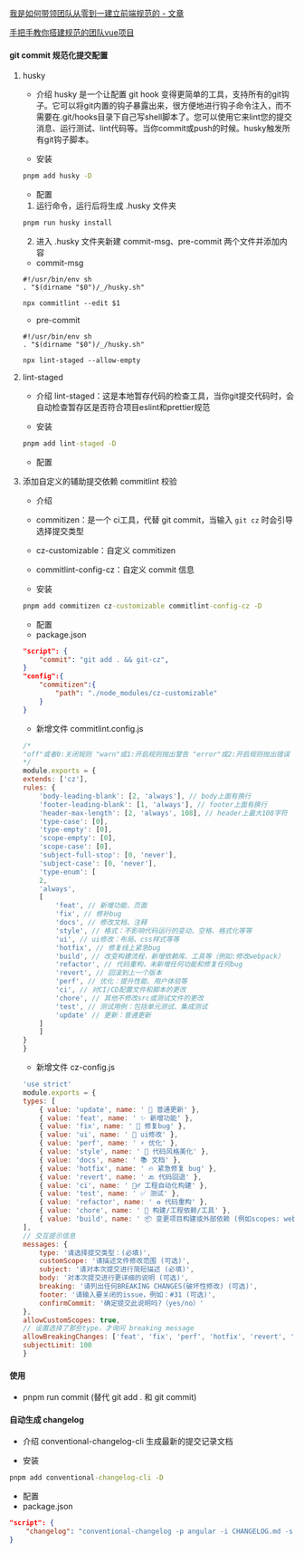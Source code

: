 <!--
 * @Date: 2022-09-25
 * @Author: 马晓川 724503670@qq.com
 * @LastEditors: 马晓川 724503670@qq.com
 * @LastEditTime: 2022-09-27
 * @Description: 
-->
<!--
 * @Date: 2022-08-27
 * @Author: 马晓川 724503670@qq.com
 * @LastEditors: 马晓川 724503670@qq.com
 * @LastEditTime: 2022-09-26
 * @Description: 
-->
[我是如何带领团队从零到一建立前端规范的 - 文章](https://juejin.cn/post/7085257325165936648)

[手把手教你搭建规范的团队vue项目](https://juejin.cn/post/7140443283209060383)

#### git commit 规范化提交配置
1. husky
    * 介绍
    husky 是一个让配置 git hook 变得更简单的工具，支持所有的git钩子。它可以将git内置的钩子暴露出来，很方便地进行钩子命令注入，而不需要在.git/hooks目录下自己写shell脚本了。您可以使用它来lint您的提交消息、运行测试、lint代码等。当你commit或push的时候。husky触发所有git钩子脚本。

    * 安装
    ```cmd
    pnpm add husky -D
    ```

    * 配置
    1. 运行命令，运行后将生成 .husky 文件夹
    ```cmd
    pnpm run husky install
    ```

    2. 进入 .husky 文件夹新建 commit-msg、pre-commit 两个文件并添加内容
    * commit-msg
    ```shell
    #!/usr/bin/env sh
    . "$(dirname "$0")/_/husky.sh"

    npx commitlint --edit $1
    ```
    * pre-commit
    ```shell
    #!/usr/bin/env sh
    . "$(dirname "$0")/_/husky.sh"

    npx lint-staged --allow-empty
    ```

2. lint-staged
    * 介绍
    lint-staged：这是本地暂存代码的检查工具，当你git提交代码时，会自动检查暂存区是否符合项目eslint和prettier规范

    * 安装
    ```cmd
    pnpm add lint-staged -D
    ```

    * 配置
    

3. 添加自定义的辅助提交依赖 commitlint 校验

    * 介绍
    * commitizen：是一个 ci工具，代替 git commit，当输入 `git cz` 时会引导选择提交类型
    * cz-customizable：自定义 commitizen
    * commitlint-config-cz：自定义 commit 信息

    * 安装
    ```cmd
    pnpm add commitizen cz-customizable commitlint-config-cz -D
    ```

    * 配置
    * package.json
    ```json
    "script": {
        "commit": "git add . && git-cz",
    }
    "config":{
        "commitizen":{
            "path": "./node_modules/cz-customizable"
        }
    }
    ```

    * 新增文件 commitlint.config.js
    ```javascript
    /*
    "off"或者0:关闭规则 "warn"或1:开启规则抛出警告 "error"或2:开启规则抛出错误
    */
    module.exports = {
    extends: ['cz'],
    rules: {
        'body-leading-blank': [2, 'always'], // body上面有换行
        'footer-leading-blank': [1, 'always'], // footer上面有换行
        'header-max-length': [2, 'always', 108], // header上最大108字符
        'type-case': [0],
        'type-empty': [0],
        'scope-empty': [0],
        'scope-case': [0],
        'subject-full-stop': [0, 'never'],
        'subject-case': [0, 'never'],
        'type-enum': [
        2,
        'always',
        [
            'feat', // 新增功能、页面
            'fix', // 修补bug
            'docs', // 修改文档、注释
            'style', // 格式：不影响代码运行的变动、空格、格式化等等
            'ui', // ui修改：布局、css样式等等
            'hotfix', // 修复线上紧急bug
            'build', // 改变构建流程，新增依赖库、工具等（例如:修改webpack）
            'refactor', // 代码重构，未新增任何功能和修复任何bug
            'revert', // 回滚到上一个版本
            'perf', // 优化：提升性能、用户体验等
            'ci', // 对CI/CD配置文件和脚本的更改
            'chore', // 其他不修改src或测试文件的更改
            'test', // 测试用例：包括单元测试、集成测试
            'update' // 更新：普通更新
        ]
        ]
    }
    }

    ```

    * 新增文件 cz-config.js
    ```javascript
    'use strict'
    module.exports = {
    types: [
        { value: 'update', name: ' 🌴 普通更新' },
        { value: 'feat', name: ' ✨ 新增功能' },
        { value: 'fix', name: ' 🔨 修复bug' },
        { value: 'ui', name: ' 👗 ui修改' },
        { value: 'perf', name: ' ⚡️ 优化' },
        { value: 'style', name: ' 🎨 代码风格美化' },
        { value: 'docs', name: ' 📚 文档' },
        { value: 'hotfix', name: ' 🔥 紧急修复 bug' },
        { value: 'revert', name: ' 🔙 代码回退' },
        { value: 'ci', name: ' 👷‍♂️ 工程自动化构建' },
        { value: 'test', name: ' ✅ 测试' },
        { value: 'refactor', name: ' ♻️ 代码重构' },
        { value: 'chore', name: ' 🔧 构建/工程依赖/工具' },
        { value: 'build', name: ' 📦️ 变更项目构建或外部依赖 (例如scopes: webpack、vite 等)' }
    ],
    // 交互提示信息
    messages: {
        type: '请选择提交类型：(必填)',
        customScope: '请描述文件修改范围 (可选)',
        subject: '请对本次提交进行简短描述 (必填)',
        body: '对本次提交进行更详细的说明 (可选)',
        breaking: '请列出任何BREAKING CHANGES(破坏性修改) (可选)',
        footer: '请输入要关闭的issue，例如：#31 (可选)',
        confirmCommit: '确定提交此说明吗?（yes/no）'
    },
    allowCustomScopes: true,
    // 设置选择了那些type，才询问 breaking message
    allowBreakingChanges: ['feat', 'fix', 'perf', 'hotfix', 'revert', 'refactor'],
    subjectLimit: 100
    }
    ```

#### 使用
  * pnpm run commit (替代 git add . 和 git commit)


#### 自动生成 changelog
* 介绍
conventional-changelog-cli 生成最新的提交记录文档

* 安装
```cmd
pnpm add conventional-changelog-cli -D
```

* 配置
* package.json
```json
"script": {
    "changelog": "conventional-changelog -p angular -i CHANGELOG.md -s -r 0"
}
```